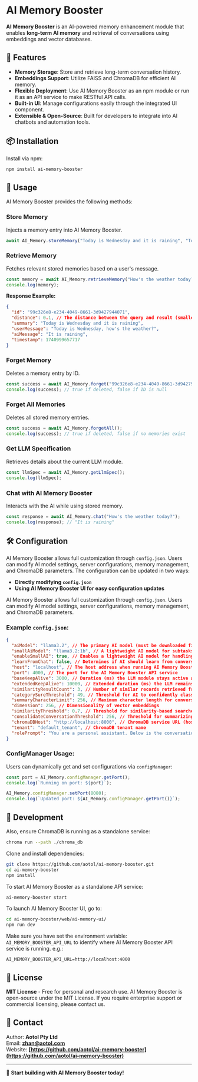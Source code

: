 # AI Memory Booster

**AI Memory Booster** is an AI-powered memory enhancement module that enables **long-term AI memory** and retrieval of conversations using embeddings and vector databases.

## 🚀 Features

- **Memory Storage**: Store and retrieve long-term conversation history.
- **Embeddings Support**: Utilize FAISS and ChromaDB for efficient AI memory.
- **Flexible Deployment**: Use AI Memory Booster as an npm module or run it as an API service to make RESTful API calls.
- **Built-in UI**: Manage configurations easily through the integrated UI component.
- **Extensible & Open-Source**: Built for developers to integrate into AI chatbots and automation tools.

## 📦 Installation

Install via npm:

```sh
npm install ai-memory-booster
```

## 🎯 Usage

AI Memory Booster provides the following methods:

### Store Memory
Injects a memory entry into AI Memory Booster.
```js
await AI_Memory.storeMemory("Today is Wednesday and it is raining", "Today is Wednesday, how's the weather?", "It is raining");
```

### Retrieve Memory
Fetches relevant stored memories based on a user's message.
```js
const memory = await AI_Memory.retrieveMemory("How's the weather today?");
console.log(memory);
```
**Response Example:**
```json
{
  "id": "99c326e8-e234-4049-8661-3d9427944071",
  "distance": 0.1, // The distance between the query and result (smaller is better)
  "summary": "Today is Wednesday and it is raining",
  "userMessage": "Today is Wednesday, how's the weather?",
  "aiMessage": "It is raining",
  "timestamp": 1740999657717
}
```

### Forget Memory
Deletes a memory entry by ID.
```js
const success = await AI_Memory.forget("99c326e8-e234-4049-8661-3d9427944071");
console.log(success); // true if deleted, false if ID is null
```

### Forget All Memories
Deletes all stored memory entries.
```js
const success = await AI_Memory.forgetAll();
console.log(success); // true if deleted, false if no memories exist
```

### Get LLM Specification
Retrieves details about the current LLM module.
```js
const llmSpec = await AI_Memory.getLlmSpec();
console.log(llmSpec);
```

### Chat with AI Memory Booster
Interacts with the AI while using stored memory.
```js
const response = await AI_Memory.chat("How's the weather today?");
console.log(response); // "It is raining"
```

## 🛠 Configuration

AI Memory Booster allows full customization through `config.json`. Users can modify AI model settings, server configurations, memory management, and ChromaDB parameters. The configuration can be updated in two ways:

- **Directly modifying `config.json`**
- **Using AI Memory Booster UI for easy configuration updates**

AI Memory Booster allows full customization through `config.json`. Users can modify AI model settings, server configurations, memory management, and ChromaDB parameters.

### Example `config.json`:

```json
{
  "aiModel": "llama3.2", // The primary AI model (must be downloaded first)
  "smallAiModel": "llama3.2:1b", // A lightweight AI model for subtasks (if enabled)
  "enableSmallAI": true, // Enables a lightweight AI model for handling smaller tasks
  "learnFromChat": false, // Determines if AI should learn from conversations
  "host": "localhost", // The host address when running AI Memory Booster as an API service
  "port": 4000, // The port for the AI Memory Booster API service
  "baseKeepAlive": 3000, // Duration (ms) the LLM module stays active after each call
  "extendedKeepAlive": 10000, // Extended duration (ms) the LLM remains active if no other requests arrive
  "similarityResultCount": 3, // Number of similar records retrieved from the database
  "categorySureThreshold": 49, // Threshold for AI to confidently classify a response
  "summaryCharacterLimit": 256, // Maximum character length for conversation summaries
  "dimension": 256, // Dimensionality of vector embeddings
  "similarityThreshold": 0.7, // Threshold for similarity-based searches
  "consolidateConversationThreshold": 256, // Threshold for summarizing conversations
  "chromaDBHost": "http://localhost:8000", // ChromaDB service URL (host and port)
  "tenant": "default_tenant", // ChromaDB tenant name
  "rolePrompt": "You are a personal assistant. Below is the conversation history to understand the context. The conversation history is enclosed between 'Conversation History Start:' and 'Conversation History End.' 'AI' represents you, and 'User' represents the person currently talking to you. When the user says 'I', 'mine', or 'my', it refers to the user, not you ('AI'). Do not fabricate responses." // Prompt for how AI should respond base on the past memory
}
```

### ConfigManager Usage:

Users can dynamically get and set configurations via `configManager`:

```js
const port = AI_Memory.configManager.getPort();
console.log(`Running on port: ${port}`);

AI_Memory.configManager.setPort(8080);
console.log(`Updated port: ${AI_Memory.configManager.getPort()}`);
```



## 🔧 Development

Also, ensure ChromaDB is running as a standalone service:

```sh
chroma run --path ./chroma_db
```

Clone and install dependencies:

```sh
git clone https://github.com/aotol/ai-memory-booster.git
cd ai-memory-booster
npm install
```

To start AI Memory Booster as a standalone API service:

```sh
ai-memory-booster start
```

To launch AI Memory Booster UI, go to:

```sh
cd ai-memory-booster/web/ai-memory-ui/
npm run dev
```
Make sure you have set the environment variable: `AI_MEMORY_BOOSTER_API_URL` to identify where AI Memory Booster API service is running.
e.g.: 
```
AI_MEMORY_BOOSTER_API_URL=http://localhost:4000
```

## 📜 License

**MIT License** - Free for personal and research use. AI Memory Booster is open-source under the MIT License. If you require enterprise support or commercial licensing, please contact us.

## 📩 Contact

Author: **Aotol Pty Ltd**\
Email: **[zhan@aotol.com](mailto\:zhan@aotol.com)**\
Website: **[https://github.com/aotol/ai-memory-booster](https://github.com/aotol/ai-memory-booster)**

---

🚀 **Start building with AI Memory Booster today!**

